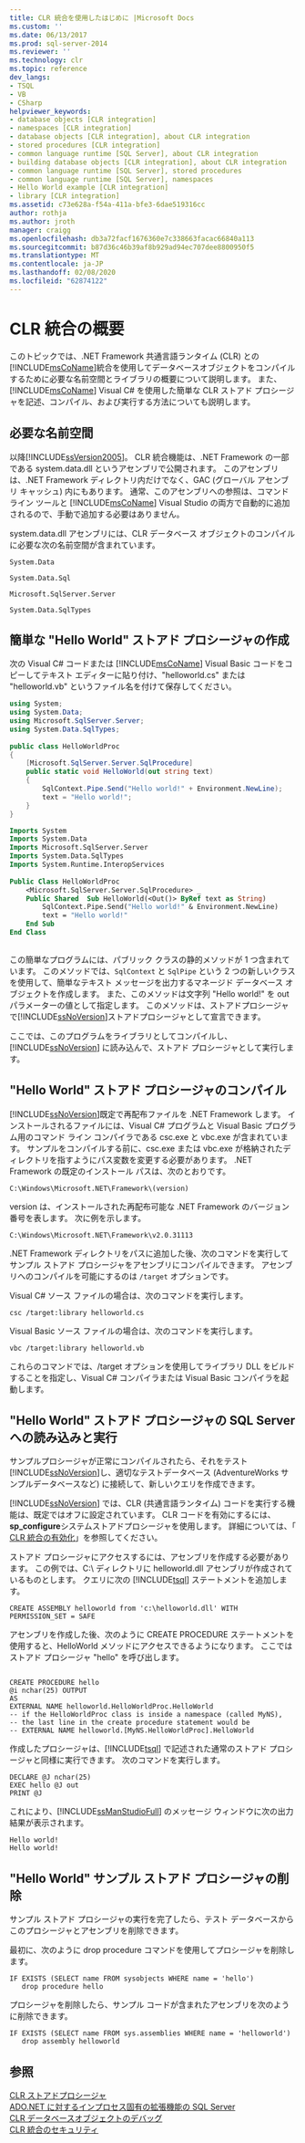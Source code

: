 ```yaml
---
title: CLR 統合を使用したはじめに |Microsoft Docs
ms.custom: ''
ms.date: 06/13/2017
ms.prod: sql-server-2014
ms.reviewer: ''
ms.technology: clr
ms.topic: reference
dev_langs:
- TSQL
- VB
- CSharp
helpviewer_keywords:
- database objects [CLR integration]
- namespaces [CLR integration]
- database objects [CLR integration], about CLR integration
- stored procedures [CLR integration]
- common language runtime [SQL Server], about CLR integration
- building database objects [CLR integration], about CLR integration
- common language runtime [SQL Server], stored procedures
- common language runtime [SQL Server], namespaces
- Hello World example [CLR integration]
- library [CLR integration]
ms.assetid: c73e628a-f54a-411a-bfe3-6dae519316cc
author: rothja
ms.author: jroth
manager: craigg
ms.openlocfilehash: db3a72facf1676360e7c338663facac66840a113
ms.sourcegitcommit: b87d36c46b39af8b929ad94ec707dee8800950f5
ms.translationtype: MT
ms.contentlocale: ja-JP
ms.lasthandoff: 02/08/2020
ms.locfileid: "62874122"
---
```

# <a name="getting-started-with-clr-integration"></a>CLR 統合の概要
  このトピックでは、.NET Framework 共通言語ランタイム (CLR) との[!INCLUDE[msCoName](../../../includes/ssnoversion-md.md)]統合を使用してデータベースオブジェクトをコンパイルするために必要な名前空間とライブラリの概要について説明します。 また、[!INCLUDE[msCoName](../../../includes/msconame-md.md)] Visual C# を使用した簡単な CLR ストアド プロシージャを記述、コンパイル、および実行する方法についても説明します。  
  
## <a name="required-namespaces"></a>必要な名前空間  
 以降[!INCLUDE[ssVersion2005](../../../includes/ssnoversion-md.md)]。 CLR 統合機能は、.NET Framework の一部である system.data.dll というアセンブリで公開されます。 このアセンブリは、.NET Framework ディレクトリ内だけでなく、GAC (グローバル アセンブリ キャッシュ) 内にもあります。 通常、このアセンブリへの参照は、コマンド ライン ツールと [!INCLUDE[msCoName](../../../includes/msconame-md.md)] Visual Studio の両方で自動的に追加されるので、手動で追加する必要はありません。  
  
 system.data.dll アセンブリには、CLR データベース オブジェクトのコンパイルに必要な次の名前空間が含まれています。  
  
 `System.Data`  
  
 `System.Data.Sql`  
  
 `Microsoft.SqlServer.Server`  
  
 `System.Data.SqlTypes`  
  
## <a name="writing-a-simple-hello-world-stored-procedure"></a>簡単な "Hello World" ストアド プロシージャの作成  
 次の Visual C# コードまたは [!INCLUDE[msCoName](../../../includes/msconame-md.md)] Visual Basic コードをコピーしてテキスト エディターに貼り付け、"helloworld.cs" または "helloworld.vb" というファイル名を付けて保存してください。  
  
```csharp  
using System;  
using System.Data;  
using Microsoft.SqlServer.Server;  
using System.Data.SqlTypes;  
  
public class HelloWorldProc  
{  
    [Microsoft.SqlServer.Server.SqlProcedure]  
    public static void HelloWorld(out string text)  
    {  
        SqlContext.Pipe.Send("Hello world!" + Environment.NewLine);  
        text = "Hello world!";  
    }  
}  
```  
  
```vb  
Imports System  
Imports System.Data  
Imports Microsoft.SqlServer.Server  
Imports System.Data.SqlTypes  
Imports System.Runtime.InteropServices  
  
Public Class HelloWorldProc  
    <Microsoft.SqlServer.Server.SqlProcedure> _   
    Public Shared  Sub HelloWorld(<Out()> ByRef text as String)  
        SqlContext.Pipe.Send("Hello world!" & Environment.NewLine)  
        text = "Hello world!"  
    End Sub  
End Class  
  
```  
  
 この簡単なプログラムには、パブリック クラスの静的メソッドが 1 つ含まれています。 このメソッドでは、`SqlContext` と `SqlPipe` という 2 つの新しいクラスを使用して、簡単なテキスト メッセージを出力するマネージド データベース オブジェクトを作成します。 また、このメソッドは文字列 "Hello world!" を out パラメーターの値として指定します。 このメソッドは、ストアドプロシージャで[!INCLUDE[ssNoVersion](../../../includes/tsql-md.md)]ストアドプロシージャとして宣言できます。  
  
 ここでは、このプログラムをライブラリとしてコンパイルし、[!INCLUDE[ssNoVersion](../../../includes/ssnoversion-md.md)] に読み込んで、ストアド プロシージャとして実行します。  
  
## <a name="compiling-the-hello-world-stored-procedure"></a>"Hello World" ストアド プロシージャのコンパイル  
 [!INCLUDE[ssNoVersion](../../../includes/msconame-md.md)]既定で再配布ファイルを .NET Framework します。 インストールされるファイルには、Visual C# プログラムと Visual Basic プログラム用のコマンド ライン コンパイラである csc.exe と vbc.exe が含まれています。 サンプルをコンパイルする前に、csc.exe または vbc.exe が格納されたディレクトリを指すようにパス変数を変更する必要があります。 .NET Framework の既定のインストール パスは、次のとおりです。  
  
```  
C:\Windows\Microsoft.NET\Framework\(version)  
```  
  
 version は、インストールされた再配布可能な .NET Framework のバージョン番号を表します。 次に例を示します。  
  
```  
C:\Windows\Microsoft.NET\Framework\v2.0.31113  
```  
  
 .NET Framework ディレクトリをパスに追加した後、次のコマンドを実行してサンプル ストアド プロシージャをアセンブリにコンパイルできます。 アセンブリへのコンパイルを可能にするのは `/target` オプションです。  
  
 Visual C# ソース ファイルの場合は、次のコマンドを実行します。  
  
```  
csc /target:library helloworld.cs   
```  
  
 Visual Basic ソース ファイルの場合は、次のコマンドを実行します。  
  
```  
vbc /target:library helloworld.vb  
```  
  
 これらのコマンドでは、/target オプションを使用してライブラリ DLL をビルドすることを指定し、Visual C# コンパイラまたは Visual Basic コンパイラを起動します。  
  
## <a name="loading-and-running-the-hello-world-stored-procedure-in-sql-server"></a>"Hello World" ストアド プロシージャの SQL Server への読み込みと実行  
 サンプルプロシージャが正常にコンパイルされたら、それをテスト[!INCLUDE[ssNoVersion](../../../includes/ssmanstudiofull-md.md)]し、適切なテストデータベース (AdventureWorks サンプルデータベースなど) に接続して、新しいクエリを作成できます。  
  
 
  [!INCLUDE[ssNoVersion](../../../includes/ssnoversion-md.md)] では、CLR (共通言語ランタイム) コードを実行する機能は、既定ではオフに設定されています。 CLR コードを有効にするには、 **sp_configure**システムストアドプロシージャを使用します。 詳細については、「 [CLR 統合の有効化](../clr-integration-enabling.md)」を参照してください。  
  
 ストアド プロシージャにアクセスするには、アセンブリを作成する必要があります。 この例では、C:\ ディレクトリに helloworld.dll アセンブリが作成されているものとします。 クエリに次の [!INCLUDE[tsql](../../../includes/tsql-md.md)] ステートメントを追加します。  
  
```  
CREATE ASSEMBLY helloworld from 'c:\helloworld.dll' WITH PERMISSION_SET = SAFE  
```  
  
 アセンブリを作成した後、次のように CREATE PROCEDURE ステートメントを使用すると、HelloWorld メソッドにアクセスできるようになります。 ここではストアド プロシージャ "hello" を呼び出します。  
  
```  
  
CREATE PROCEDURE hello  
@i nchar(25) OUTPUT  
AS  
EXTERNAL NAME helloworld.HelloWorldProc.HelloWorld  
-- if the HelloWorldProc class is inside a namespace (called MyNS),  
-- the last line in the create procedure statement would be  
-- EXTERNAL NAME helloworld.[MyNS.HelloWorldProc].HelloWorld  
```  
  
 作成したプロシージャは、[!INCLUDE[tsql](../../../includes/tsql-md.md)] で記述された通常のストアド プロシージャと同様に実行できます。 次のコマンドを実行します。  
  
```  
DECLARE @J nchar(25)  
EXEC hello @J out  
PRINT @J  
```  
  
 これにより、[!INCLUDE[ssManStudioFull](../../../includes/ssmanstudiofull-md.md)] のメッセージ ウィンドウに次の出力結果が表示されます。  
  
```  
Hello world!  
Hello world!  
```  
  
## <a name="removing-the-hello-world-stored-procedure-sample"></a>"Hello World" サンプル ストアド プロシージャの削除  
 サンプル ストアド プロシージャの実行を完了したら、テスト データベースからこのプロシージャとアセンブリを削除できます。  
  
 最初に、次のように drop procedure コマンドを使用してプロシージャを削除します。  
  
```  
IF EXISTS (SELECT name FROM sysobjects WHERE name = 'hello')  
   drop procedure hello  
```  
  
 プロシージャを削除したら、サンプル コードが含まれたアセンブリを次のように削除できます。  
  
```  
IF EXISTS (SELECT name FROM sys.assemblies WHERE name = 'helloworld')  
   drop assembly helloworld  
```  
  
## <a name="see-also"></a>参照  
 [CLR ストアドプロシージャ](../../../database-engine/dev-guide/clr-stored-procedures.md)   
 [ADO.NET に対するインプロセス固有の拡張機能の SQL Server](../../clr-integration-data-access-in-process-ado-net/sql-server-in-process-specific-extensions-to-ado-net.md)   
 [CLR データベースオブジェクトのデバッグ](../debugging-clr-database-objects.md)   
 [CLR 統合のセキュリティ](../security/clr-integration-security.md)  
  
  
